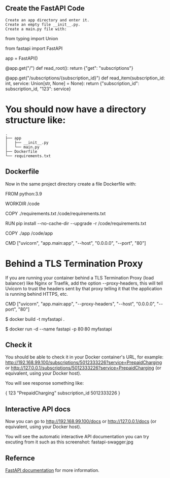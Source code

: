 ## Create the FastAPI Code

    Create an app directory and enter it.
    Create an empty file __init__.py.
    Create a main.py file with:


from typing import Union

from fastapi import FastAPI

app = FastAPI()


@app.get("/")
def read_root():
    return {"get": "subscriptions"}


@app.get("/subscriptions/{subscription_id}")
def read_item(subscription_id: int, service: Union[str, None] = None):
    return {"subscription_id": subscription_id, "123": service}


# You should now have a directory structure like:
```
.
├── app
│   ├── __init__.py
│   └── main.py
├── Dockerfile
└── requirements.txt
```

## Dockerfile

Now in the same project directory create a file Dockerfile with:


FROM python:3.9

WORKDIR /code

COPY ./requirements.txt /code/requirements.txt

RUN pip install --no-cache-dir --upgrade -r /code/requirements.txt

COPY ./app /code/app

CMD ["uvicorn", "app.main:app", "--host", "0.0.0.0", "--port", "80"]


# Behind a TLS Termination Proxy

If you are running your container behind a TLS Termination Proxy (load balancer) like Nginx or Traefik, add the option --proxy-headers, this will tell Uvicorn to trust the headers sent by that proxy telling it that the application is running behind HTTPS, etc.

CMD ["uvicorn", "app.main:app", "--proxy-headers", "--host", "0.0.0.0", "--port", "80"]




$ docker build -t myfastapi .

$ docker run -d --name fastapi -p 80:80 myfastapi




## Check it

You should be able to check it in your Docker container's URL, for example: http://192.168.99.100/subscriptions/5012333226?service=PrepaidCharging or http://127.0.0.1/subscriptions/5012333226?service=PrepaidCharging (or equivalent, using your Docker host).

You will see response something like:

{
    123	"PrepaidCharging"
    subscription_id	5012333226
}


## Interactive API docs

Now you can go to http://192.168.99.100/docs or http://127.0.0.1/docs (or equivalent, using your Docker host).

You will see the automatic interactive API documentation you can try excuting from it such as this screenshot: fastapi-swagger.jpg


## Refernce 
[FastAPI documentation](https://fastapi.tiangolo.com/tutorial/getting-started/) for more information.